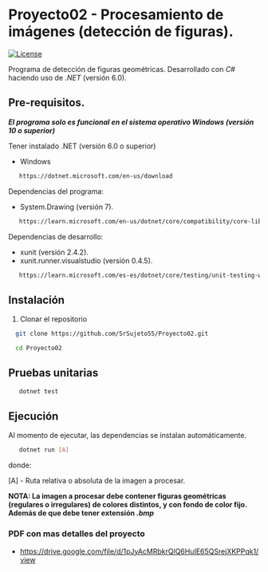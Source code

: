 # Proyecto02 - Procesamiento de imágenes (detección de figuras).
[![License](https://img.shields.io/badge/license-GPLv2-blue.svg)](https://wordpress.org/about/license/)

Programa de detección de figuras geométricas. Desarrollado con _C#_ haciendo uso de _.NET_ (versión 6.0).   

## Pre-requisitos.
**_El programa solo es funcional en el sistema operativo Windows (versión 10 o superior)_**

Tener instalado .NET (versión 6.0 o superior)

* Windows
```sh
   https://dotnet.microsoft.com/en-us/download
```

Dependencias del programa:

* System.Drawing (versión 7).

```sh
   https://learn.microsoft.com/en-us/dotnet/core/compatibility/core-libraries/6.0/system-drawing-common-windows-only
```

Dependencias de desarrollo:

* xunit (versión 2.4.2).
* xunit.runner.visualstudio (versión 0.4.5).

```sh
   https://learn.microsoft.com/es-es/dotnet/core/testing/unit-testing-with-dotnet-test
```

## Instalación

1. Clonar el repositorio
 ```sh
   git clone https://github.com/SrSujeto55/Proyecto02.git
```
 ```sh
   cd Proyecto02
```

## Pruebas unitarias
```sh
   dotnet test
```

## Ejecución 
Al momento de ejecutar, las dependencias se instalan automáticamente.
```sh
   dotnet run [A]
```

donde:

[A] - Ruta relativa o absoluta de la imagen a procesar.

**NOTA: La imagen a procesar debe contener figuras geométricas (regulares o irregulares) de colores distintos, y con fondo de color fijo. Además de que debe tener extensión _.bmp_** 

### PDF con mas detalles del proyecto
 * https://drive.google.com/file/d/1pJyAcMRbkrQlQ6HuIE65QSrejXKPPqk1/view 
